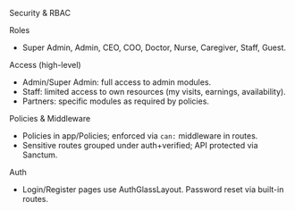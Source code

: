 Security & RBAC

Roles
- Super Admin, Admin, CEO, COO, Doctor, Nurse, Caregiver, Staff, Guest.

Access (high-level)
- Admin/Super Admin: full access to admin modules.
- Staff: limited access to own resources (my visits, earnings, availability).
- Partners: specific modules as required by policies.

Policies & Middleware
- Policies in app/Policies; enforced via `can:` middleware in routes.
- Sensitive routes grouped under auth+verified; API protected via Sanctum.

Auth
- Login/Register pages use AuthGlassLayout. Password reset via built-in routes.
